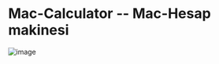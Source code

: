 # Mac-Calculator -- Mac-Hesap makinesi

![image](https://github.com/MrGorkemli/Calculator/assets/123131846/48bfd257-5d30-43a7-a72d-c09610c6b343)
